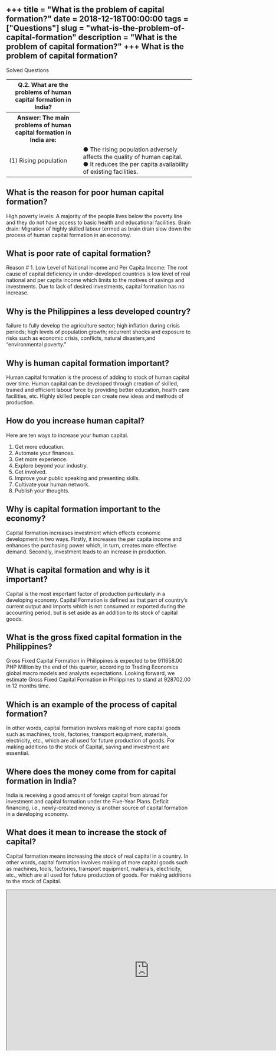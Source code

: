 +++
title = "What is the problem of capital formation?"
date = 2018-12-18T00:00:00
tags = ["Questions"]
slug = "what-is-the-problem-of-capital-formation"
description = "What is the problem of capital formation?"
+++
What is the problem of capital formation?
-----------------------------------------

Solved Questions

<table><tr><th>Q.2. What are the problems of human capital formation in India?</th></tr><tr><th>Answer: The main problems of human capital formation in India are:</th></tr><tr><td>(1) Rising population</td><td>● The rising population adversely affects the quality of human capital. ● It reduces the per capita availability of existing facilities.</td></tr></table>

What is the reason for poor human capital formation?
----------------------------------------------------

High poverty levels: A majority of the people lives below the poverty line and they do not have access to basic health and educational facilities. Brain drain: Migration of highly skilled labour termed as brain drain slow down the process of human capital formation in an economy.

What is poor rate of capital formation?
---------------------------------------

Reason # 1. Low Level of National Income and Per Capita Income: The root cause of capital deficiency in under-developed countries is low level of real national and per capita income which limits to the motives of savings and investments. Due to lack of desired investments, capital formation has no increase.

Why is the Philippines a less developed country?
------------------------------------------------

failure to fully develop the agriculture sector; high inflation during crisis periods; high levels of population growth; recurrent shocks and exposure to risks such as economic crisis, conflicts, natural disasters,and “environmental poverty.”

Why is human capital formation important?
-----------------------------------------

Human capital formation is the process of adding to stock of human capital over time. Human capital can be developed through creation of skilled, trained and efficient labour force by providing better education, health care facilities, etc. Highly skilled people can create new ideas and methods of production.

How do you increase human capital?
----------------------------------

Here are ten ways to increase your human capital.

1. Get more education.
2. Automate your finances.
3. Get more experience.
4. Explore beyond your industry.
5. Get involved.
6. Improve your public speaking and presenting skills.
7. Cultivate your human network.
8. Publish your thoughts.

Why is capital formation important to the economy?
--------------------------------------------------

Capital formation increases investment which effects economic development in two ways. Firstly, it increases the per capita income and enhances the purchasing power which, in turn, creates more effective demand. Secondly, investment leads to an increase in production.

What is capital formation and why is it important?
--------------------------------------------------

Capital is the most important factor of production particularly in a developing economy. Capital Formation is defined as that part of country’s current output and imports which is not consumed or exported during the accounting period, but is set aside as an addition to its stock of capital goods.

What is the gross fixed capital formation in the Philippines?
-------------------------------------------------------------

Gross Fixed Capital Formation in Philippines is expected to be 911658.00 PHP Million by the end of this quarter, according to Trading Economics global macro models and analysts expectations. Looking forward, we estimate Gross Fixed Capital Formation in Philippines to stand at 928702.00 in 12 months time.

Which is an example of the process of capital formation?
--------------------------------------------------------

In other words, capital formation involves making of more capital goods such as machines, tools, factories, transport equipment, materials, electricity, etc., which are all used for future production of goods. For making additions to the stock of Capital, saving and investment are essential.

Where does the money come from for capital formation in India?
--------------------------------------------------------------

India is receiving a good amount of foreign capital from abroad for investment and capital formation under the Five-Year Plans. Deficit financing, i.e., newly-created money is another source of capital formation in a developing economy.

What does it mean to increase the stock of capital?
---------------------------------------------------

Capital formation means increasing the stock of real capital in a country. In other words, capital formation involves making of more capital goods such as machines, tools, factories, transport equipment, materials, electricity, etc., which are all used for future production of goods. For making additions to the stock of Capital.

<iframe allow="accelerometer; autoplay; clipboard-write; encrypted-media; gyroscope; picture-in-picture" allowfullscreen="" class="__youtube_prefs__  epyt-is-override  no-lazyload" data-no-lazy="1" data-origheight="433" data-origwidth="770" data-skipgform_ajax_framebjll="" height="433" id="_ytid_95197" loading="lazy" src="https://www.youtube.com/embed/_3gQ0PpAOZ4?enablejsapi=1&autoplay=0&cc_load_policy=0&cc_lang_pref=&iv_load_policy=1&loop=0&modestbranding=0&rel=1&fs=1&playsinline=0&autohide=2&theme=dark&color=red&controls=1&" title="YouTube player" width="770"></iframe>
